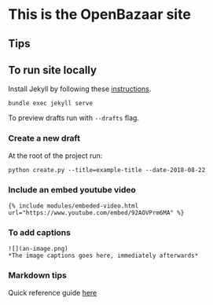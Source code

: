 # This is the OpenBazaar site

## Tips

## To run site locally

Install Jekyll by following these [instructions](https://jekyllrb.com/docs/installation/).

`bundle exec jekyll serve`

To preview drafts run with `--drafts` flag.

### Create a new draft

At the root of the project run:

`python create.py --title=example-title --date-2018-08-22`

### Include an embed youtube video

`{% include modules/embeded-video.html url="https://www.youtube.com/embed/92AOVPrm6MA" %}`

### To add captions

```
![](an-image.png)
*The image captions goes here, immediately afterwards*
```

### Markdown tips

Quick reference guide [here](https://gist.github.com/roachhd/779fa77e9b90fe945b0c)


